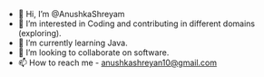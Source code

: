 - 👋 Hi, I’m @AnushkaShreyam
- 👀 I’m interested in Coding and contributing in different domains (exploring).
- 🌱 I’m currently learning Java.
- 💞️ I’m looking to collaborate on software.
- 📫 How to reach me - anushkashreyan10@gmail.com


<!---
AnushkaShreyam/AnushkaShreyam is a ✨ special ✨ repository because its `README.md` (this file) appears on your GitHub profile.
You can click the Preview link to take a look at your changes.
--->
